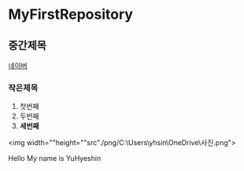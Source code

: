 # MyFirstRepository
## 중간제목
 [네이버](https://naver.com "네이버")
 ### 작은제목
 
 1. 첫번째
 2. 두번째
 3. __세번째__
 
 <img width=""height=""src"./png/C:\Users\yhsin\OneDrive\사진.png">
 
 
Hello My name is YuHyeshin


